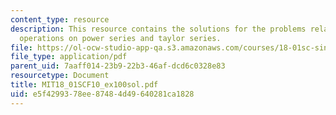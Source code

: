 ```yaml
---
content_type: resource
description: This resource contains the solutions for the problems related to the
  operations on power series and taylor series.
file: https://ol-ocw-studio-app-qa.s3.amazonaws.com/courses/18-01sc-single-variable-calculus-fall-2010/e5f4299378ee87484d49640281ca1828_MIT18_01SCF10_ex100sol.pdf
file_type: application/pdf
parent_uid: 7aaff014-23b9-22b3-46af-dcd6c0328e83
resourcetype: Document
title: MIT18_01SCF10_ex100sol.pdf
uid: e5f42993-78ee-8748-4d49-640281ca1828
---
```

